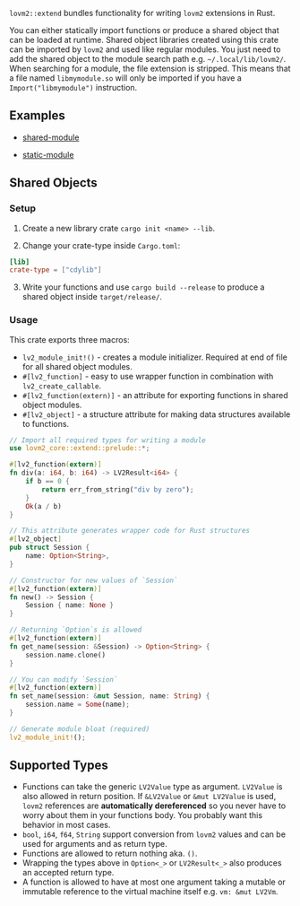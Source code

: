 `lovm2::extend` bundles functionality for writing `lovm2` extensions in Rust.

You can either statically import functions or produce a shared object that can be loaded at runtime.
Shared object libraries created using this crate can be imported by `lovm2` and used like regular modules. You just need to add the shared object to the module search path e.g. `~/.local/lib/lovm2/`. When searching for a module, the file extension is stripped. This means that a file named `libmymodule.so` will only be imported if you have a `Import("libmymodule")` instruction.

## Examples

- [shared-module](https://github.com/lausek/lovm2/tree/master/examples/shared-module)

- [static-module](https://github.com/lausek/lovm2/tree/master/examples/static-module)

## Shared Objects

### Setup

1. Create a new library crate `cargo init <name> --lib`.

2. Change your crate-type inside `Cargo.toml`:

``` toml
[lib]
crate-type = ["cdylib"]
```

3. Write your functions and use `cargo build --release` to produce a shared object inside `target/release/`.

### Usage

This crate exports three macros:

- `lv2_module_init!()` - creates a module initializer. Required at end of file for all shared object modules.
- `#[lv2_function]` - easy to use wrapper function in combination with `lv2_create_callable`.
- `#[lv2_function(extern)]` - an attribute for exporting functions in shared object modules.
- `#[lv2_object]` - a structure attribute for making data structures available to functions.

``` rust
// Import all required types for writing a module
use lovm2_core::extend::prelude::*;

#[lv2_function(extern)]
fn div(a: i64, b: i64) -> LV2Result<i64> {
    if b == 0 {
        return err_from_string("div by zero");
    }
    Ok(a / b)
}

// This attribute generates wrapper code for Rust structures
#[lv2_object]
pub struct Session {
    name: Option<String>,
}

// Constructor for new values of `Session`
#[lv2_function(extern)]
fn new() -> Session {
    Session { name: None }
}

// Returning `Option`s is allowed
#[lv2_function(extern)]
fn get_name(session: &Session) -> Option<String> {
    session.name.clone()
}

// You can modify `Session`
#[lv2_function(extern)]
fn set_name(session: &mut Session, name: String) {
    session.name = Some(name);
}

// Generate module bloat (required)
lv2_module_init!();
```

## Supported Types

- Functions can take the generic `LV2Value` type as argument. `LV2Value` is also allowed in return position. If `&LV2Value` or `&mut LV2Value` is used, `lovm2` references are **automatically dereferenced** so you never have to worry about them in your functions body. You probably want this behavior in most cases.
- `bool`, `i64`, `f64`, `String` support conversion from `lovm2` values and can be used for arguments and as return type.
- Functions are allowed to return nothing aka. `()`.
- Wrapping the types above in `Option<_>` or `LV2Result<_>` also produces an accepted return type.
- A function is allowed to have at most one argument taking a mutable or immutable reference to the virtual machine itself e.g. `vm: &mut LV2Vm`.